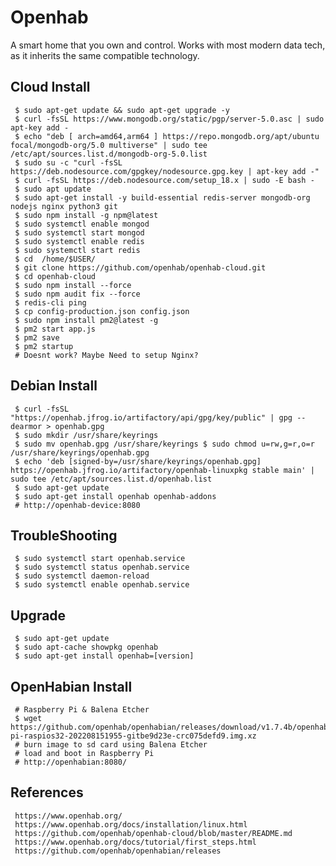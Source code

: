Openhab
=====

A smart home that you own and control. Works with most modern data tech, as it 
inherits the same compatible technology. 

Cloud Install
--------------

     $ sudo apt-get update && sudo apt-get upgrade -y
     $ curl -fsSL https://www.mongodb.org/static/pgp/server-5.0.asc | sudo apt-key add -
     $ echo "deb [ arch=amd64,arm64 ] https://repo.mongodb.org/apt/ubuntu focal/mongodb-org/5.0 multiverse" | sudo tee /etc/apt/sources.list.d/mongodb-org-5.0.list
     $ sudo su -c "curl -fsSL https://deb.nodesource.com/gpgkey/nodesource.gpg.key | apt-key add -" 
     $ curl -fsSL https://deb.nodesource.com/setup_18.x | sudo -E bash -
     $ sudo apt update
     $ sudo apt-get install -y build-essential redis-server mongodb-org nodejs nginx python3 git
     $ sudo npm install -g npm@latest
     $ sudo systemctl enable mongod
     $ sudo systemctl start mongod
     $ sudo systemctl enable redis
     $ sudo systemctl start redis
     $ cd  /home/$USER/ 
     $ git clone https://github.com/openhab/openhab-cloud.git
     $ cd openhab-cloud
     $ sudo npm install --force
     $ sudo npm audit fix --force
     $ redis-cli ping
     $ cp config-production.json config.json
     $ sudo npm install pm2@latest -g 
     $ pm2 start app.js
     $ pm2 save
     $ pm2 startup
     # Doesnt work? Maybe Need to setup Nginx?
     
Debian Install 
--------------

     $ curl -fsSL "https://openhab.jfrog.io/artifactory/api/gpg/key/public" | gpg --dearmor > openhab.gpg 
     $ sudo mkdir /usr/share/keyrings 
     $ sudo mv openhab.gpg /usr/share/keyrings $ sudo chmod u=rw,g=r,o=r /usr/share/keyrings/openhab.gpg
     $ echo 'deb [signed-by=/usr/share/keyrings/openhab.gpg] https://openhab.jfrog.io/artifactory/openhab-linuxpkg stable main' | sudo tee /etc/apt/sources.list.d/openhab.list
     $ sudo apt-get update
     $ sudo apt-get install openhab openhab-addons
     # http://openhab-device:8080

TroubleShooting
----------------

     $ sudo systemctl start openhab.service
     $ sudo systemctl status openhab.service
     $ sudo systemctl daemon-reload
     $ sudo systemctl enable openhab.service

Upgrade
--------

     $ sudo apt-get update 
     $ sudo apt-cache showpkg openhab
     $ sudo apt-get install openhab=[version]

OpenHabian Install
-------------------

     # Raspberry Pi & Balena Etcher
     $ wget https://github.com/openhab/openhabian/releases/download/v1.7.4b/openhabian-pi-raspios32-202208151955-gitbe9d23e-crc075defd9.img.xz
     # burn image to sd card using Balena Etcher
     # load and boot in Raspberry Pi
     # http://openhabian:8080/

References
----------

     https://www.openhab.org/
     https://www.openhab.org/docs/installation/linux.html
     https://github.com/openhab/openhab-cloud/blob/master/README.md
     https://www.openhab.org/docs/tutorial/first_steps.html
     https://github.com/openhab/openhabian/releases
